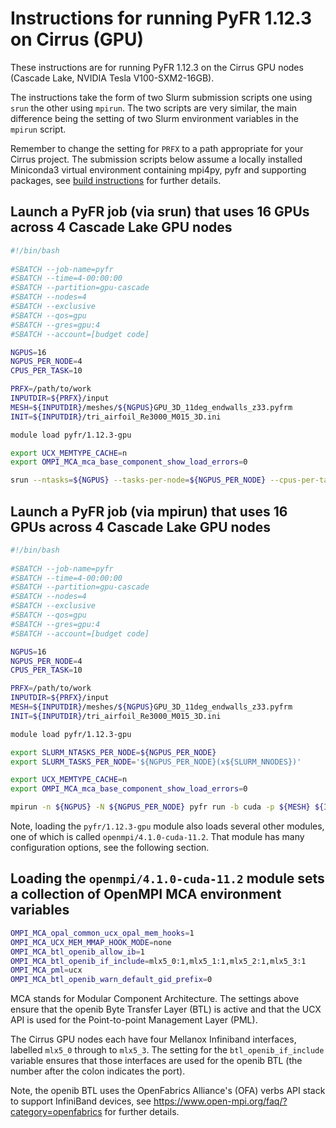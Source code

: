 Instructions for running PyFR 1.12.3 on Cirrus (GPU)
====================================================

These instructions are for running PyFR 1.12.3 on the Cirrus GPU nodes (Cascade Lake, NVIDIA Tesla V100-SXM2-16GB).

The instructions take the form of two Slurm submission scripts one using `srun` the other using `mpirun`.
The two scripts are very similar, the main difference being the setting of two Slurm environment variables in the `mpirun` script.

Remember to change the setting for `PRFX` to a path appropriate for your Cirrus project. The submission scripts below assume a locally installed
Miniconda3 virtual environment containing mpi4py, pyfr and supporting packages, see [build instructions](build_pyfr_1.12.3_cirrus_gpu.md) for further details.


Launch a PyFR job (via srun) that uses 16 GPUs across 4 Cascade Lake GPU nodes
------------------------------------------------------------------------------

```bash
#!/bin/bash
 
#SBATCH --job-name=pyfr
#SBATCH --time=4-00:00:00
#SBATCH --partition=gpu-cascade
#SBATCH --nodes=4
#SBATCH --exclusive
#SBATCH --qos=gpu
#SBATCH --gres=gpu:4
#SBATCH --account=[budget code]

NGPUS=16
NGPUS_PER_NODE=4
CPUS_PER_TASK=10

PRFX=/path/to/work
INPUTDIR=${PRFX}/input
MESH=${INPUTDIR}/meshes/${NGPUS}GPU_3D_11deg_endwalls_z33.pyfrm
INIT=${INPUTDIR}/tri_airfoil_Re3000_M015_3D.ini

module load pyfr/1.12.3-gpu

export UCX_MEMTYPE_CACHE=n
export OMPI_MCA_mca_base_component_show_load_errors=0

srun --ntasks=${NGPUS} --tasks-per-node=${NGPUS_PER_NODE} --cpus-per-task=${CPUS_PER_TASK} pyfr run -b cuda -p ${MESH} ${INIT}
```


Launch a PyFR job (via mpirun) that uses 16 GPUs across 4 Cascade Lake GPU nodes
--------------------------------------------------------------------------------

```bash
#!/bin/bash
 
#SBATCH --job-name=pyfr
#SBATCH --time=4-00:00:00
#SBATCH --partition=gpu-cascade
#SBATCH --nodes=4
#SBATCH --exclusive
#SBATCH --qos=gpu
#SBATCH --gres=gpu:4
#SBATCH --account=[budget code]

NGPUS=16
NGPUS_PER_NODE=4
CPUS_PER_TASK=10

PRFX=/path/to/work
INPUTDIR=${PRFX}/input
MESH=${INPUTDIR}/meshes/${NGPUS}GPU_3D_11deg_endwalls_z33.pyfrm
INIT=${INPUTDIR}/tri_airfoil_Re3000_M015_3D.ini

module load pyfr/1.12.3-gpu

export SLURM_NTASKS_PER_NODE=${NGPUS_PER_NODE}
export SLURM_TASKS_PER_NODE='${NGPUS_PER_NODE}(x${SLURM_NNODES})'

export UCX_MEMTYPE_CACHE=n
export OMPI_MCA_mca_base_component_show_load_errors=0

mpirun -n ${NGPUS} -N ${NGPUS_PER_NODE} pyfr run -b cuda -p ${MESH} ${INIT}
```

Note, loading the `pyfr/1.12.3-gpu` module also loads several other modules, one of which is called
`openmpi/4.1.0-cuda-11.2`. That module has many configuration options, see the following section.


Loading the `openmpi/4.1.0-cuda-11.2` module sets a collection of OpenMPI MCA environment variables
---------------------------------------------------------------------------------------------------

```bash
OMPI_MCA_opal_common_ucx_opal_mem_hooks=1
OMPI_MCA_UCX_MEM_MMAP_HOOK_MODE=none
OMPI_MCA_btl_openib_allow_ib=1
OMPI_MCA_btl_openib_if_include=mlx5_0:1,mlx5_1:1,mlx5_2:1,mlx5_3:1
OMPI_MCA_pml=ucx
OMPI_MCA_btl_openib_warn_default_gid_prefix=0
```

MCA stands for Modular Component Architecture. The settings above ensure that the openib Byte Transfer Layer (BTL)
is active and that the UCX API is used for the Point-to-point Management Layer (PML).

The Cirrus GPU nodes each have four Mellanox Infiniband interfaces, labelled `mlx5_0` through to `mlx5_3`.
The setting for the `btl_openib_if_include` variable ensures that those interfaces are used for the openib BTL
(the number after the colon indicates the port).

Note, the openib BTL uses the OpenFabrics Alliance's (OFA) verbs API stack to support InfiniBand devices, see
https://www.open-mpi.org/faq/?category=openfabrics for further details.
